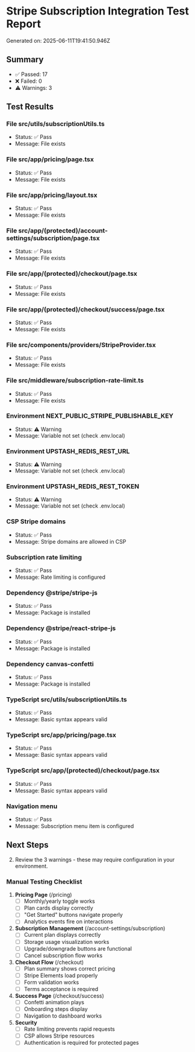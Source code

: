 # Stripe Subscription Integration Test Report

Generated on: 2025-06-11T19:41:50.946Z

## Summary
- ✅ Passed: 17
- ❌ Failed: 0
- ⚠️ Warnings: 3

## Test Results

### File src/utils/subscriptionUtils.ts
- Status: ✅ Pass
- Message: File exists

### File src/app/pricing/page.tsx
- Status: ✅ Pass
- Message: File exists

### File src/app/pricing/layout.tsx
- Status: ✅ Pass
- Message: File exists

### File src/app/(protected)/account-settings/subscription/page.tsx
- Status: ✅ Pass
- Message: File exists

### File src/app/(protected)/checkout/page.tsx
- Status: ✅ Pass
- Message: File exists

### File src/app/(protected)/checkout/success/page.tsx
- Status: ✅ Pass
- Message: File exists

### File src/components/providers/StripeProvider.tsx
- Status: ✅ Pass
- Message: File exists

### File src/middleware/subscription-rate-limit.ts
- Status: ✅ Pass
- Message: File exists

### Environment NEXT_PUBLIC_STRIPE_PUBLISHABLE_KEY
- Status: ⚠️ Warning
- Message: Variable not set (check .env.local)

### Environment UPSTASH_REDIS_REST_URL
- Status: ⚠️ Warning
- Message: Variable not set (check .env.local)

### Environment UPSTASH_REDIS_REST_TOKEN
- Status: ⚠️ Warning
- Message: Variable not set (check .env.local)

### CSP Stripe domains
- Status: ✅ Pass
- Message: Stripe domains are allowed in CSP

### Subscription rate limiting
- Status: ✅ Pass
- Message: Rate limiting is configured

### Dependency @stripe/stripe-js
- Status: ✅ Pass
- Message: Package is installed

### Dependency @stripe/react-stripe-js
- Status: ✅ Pass
- Message: Package is installed

### Dependency canvas-confetti
- Status: ✅ Pass
- Message: Package is installed

### TypeScript src/utils/subscriptionUtils.ts
- Status: ✅ Pass
- Message: Basic syntax appears valid

### TypeScript src/app/pricing/page.tsx
- Status: ✅ Pass
- Message: Basic syntax appears valid

### TypeScript src/app/(protected)/checkout/page.tsx
- Status: ✅ Pass
- Message: Basic syntax appears valid

### Navigation menu
- Status: ✅ Pass
- Message: Subscription menu item is configured


## Next Steps


2. Review the 3 warnings - these may require configuration in your environment.


### Manual Testing Checklist

1. **Pricing Page** (/pricing)
   - [ ] Monthly/yearly toggle works
   - [ ] Plan cards display correctly
   - [ ] "Get Started" buttons navigate properly
   - [ ] Analytics events fire on interactions

2. **Subscription Management** (/account-settings/subscription)
   - [ ] Current plan displays correctly
   - [ ] Storage usage visualization works
   - [ ] Upgrade/downgrade buttons are functional
   - [ ] Cancel subscription flow works

3. **Checkout Flow** (/checkout)
   - [ ] Plan summary shows correct pricing
   - [ ] Stripe Elements load properly
   - [ ] Form validation works
   - [ ] Terms acceptance is required

4. **Success Page** (/checkout/success)
   - [ ] Confetti animation plays
   - [ ] Onboarding steps display
   - [ ] Navigation to dashboard works

5. **Security**
   - [ ] Rate limiting prevents rapid requests
   - [ ] CSP allows Stripe resources
   - [ ] Authentication is required for protected pages
